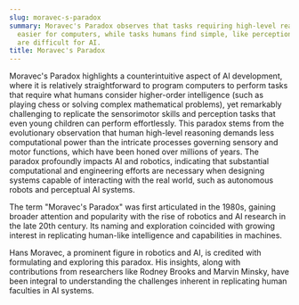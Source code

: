 ```yaml
---
slug: moravec-s-paradox
summary: Moravec's Paradox observes that tasks requiring high-level reasoning are
  easier for computers, while tasks humans find simple, like perception and mobility,
  are difficult for AI.
title: Moravec's Paradox
---
```


Moravec's Paradox highlights a counterintuitive aspect of AI development, where it is relatively straightforward to program computers to perform tasks that require what humans consider higher-order intelligence (such as playing chess or solving complex mathematical problems), yet remarkably challenging to replicate the sensorimotor skills and perception tasks that even young children can perform effortlessly. This paradox stems from the evolutionary observation that human high-level reasoning demands less computational power than the intricate processes governing sensory and motor functions, which have been honed over millions of years. The paradox profoundly impacts AI and robotics, indicating that substantial computational and engineering efforts are necessary when designing systems capable of interacting with the real world, such as autonomous robots and perceptual AI systems.

The term "Moravec's Paradox" was first articulated in the 1980s, gaining broader attention and popularity with the rise of robotics and AI research in the late 20th century. Its naming and exploration coincided with growing interest in replicating human-like intelligence and capabilities in machines.

Hans Moravec, a prominent figure in robotics and AI, is credited with formulating and exploring this paradox. His insights, along with contributions from researchers like Rodney Brooks and Marvin Minsky, have been integral to understanding the challenges inherent in replicating human faculties in AI systems.